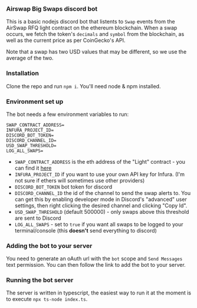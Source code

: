 ### Airswap Big Swaps discord bot

This is a basic nodejs discord bot that listents to `Swap` events from the AirSwap RFQ light contract on the ethereum blockchain. When a swap occurs, we fetch the token's `decimals` and `symbol` from the blockchain, as well as the current price as per CoinGecko's API.

Note that a swap has two USD values that may be different, so we use the average of the two.

### Installation

Clone the repo and run `npm i`. You'll need node & npm installed.

### Environment set up

The bot needs a few environment variables to run:

```env
SWAP_CONTRACT_ADDRESS=
INFURA_PROJECT_ID=
DISCORD_BOT_TOKEN=
DISCORD_CHANNEL_ID=
USD_SWAP_THRESHOLD=
LOG_ALL_SWAPS=
```

- `SWAP_CONTRACT_ADDRESS` is the eth address of the "Light" contract - you can find it [here](https://docs.airswap.io/contract-deployments)
- `INFURA_PROJECT_ID` if you want to use your own API key for Infura. (I'm not sure if ethers will sometimes use other providers)
- `DISCORD_BOT_TOKEN` bot token for discord
- `DISCORD_CHANNEL_ID` the id of the channel to send the swap alerts to. You can get this by enabling developer mode in Discord's "advanced" user settings, then right clicking the desired channel and clicking "Copy Id".
- `USD_SWAP_THRESHOLD` (default 500000) - only swaps above this threshold are sent to Discord
- `LOG_ALL_SWAPS` - set to `true` if you want all swaps to be logged to your terminal/console (this **doesn't** send everything to discord)

### Adding the bot to your server

You need to generate an oAuth url with the `bot` scope and `Send Messages` text permission. You can then follow the link to add the bot to your server.

### Running the bot server

The server is written in typescript, the easiest way to run it at the moment is to execute `npx ts-node index.ts`.
